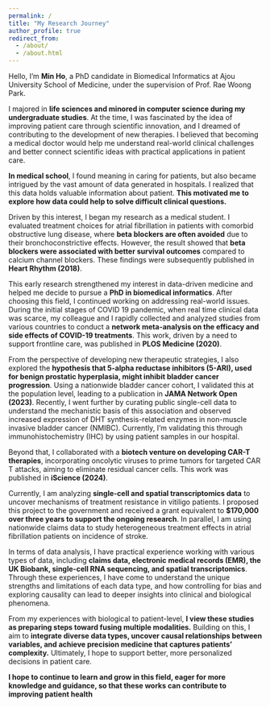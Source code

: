 ```yaml
---
permalink: /
title: "My Research Journey"
author_profile: true
redirect_from: 
  - /about/
  - /about.html
---
```

Hello, I’m **Min Ho**, a PhD candidate in Biomedical Informatics at Ajou University School of Medicine, under the supervision of Prof. Rae Woong Park.

I majored in **life sciences and minored in computer science during my undergraduate studies**. At the time, I was fascinated by the idea of improving patient care through scientific innovation, and I dreamed of contributing to the development of new therapies. I believed that becoming a medical doctor would help me understand real-world clinical challenges and better connect scientific ideas with practical applications in patient care.

**In medical school**, I found meaning in caring for patients, but also became intrigued by the vast amount of data generated in hospitals. I realized that this data holds valuable information about patient. **This motivated me to explore how data could help to solve difficult clinical questions.** 

Driven by this interest, I began my research as a medical student. I evaluated treatment choices for atrial fibrillation in patients with comorbid obstructive lung disease, where **beta blockers are often avoided** due to their bronchoconstrictive effects. However, the result showed that **beta blockers were associated with better survival outcomes** compared to calcium channel blockers. These findings were subsequently published in **Heart Rhythm (2018)**.

This early research strengthened my interest in data-driven medicine and helped me decide to pursue a **PhD in biomedical informatics**. After choosing this field, I continued working on addressing real-world issues. During the initial stages of COVID 19 pandemic, when real time clinical data was scarce, my colleague and I rapidly collected and analyzed studies from various countries to conduct a **network meta-analysis on the efficacy and side effects of COVID-19 treatments**. This work, driven by a need to support frontline care, was published in **PLOS Medicine (2020)**.

From the perspective of developing new therapeutic strategies, I also explored the **hypothesis that 5-alpha reductase inhibitors (5-ARI), used for benign prostatic hyperplasia, might inhibit bladder cancer progression**. Using a nationwide bladder cancer cohort, I validated this at the population level, leading to a publication in **JAMA Network Open (2023)**. Recently, I went further by curating public single-cell data to understand the mechanistic basis of this association and observed increased expression of DHT synthesis-related enzymes in non-muscle invasive bladder cancer (NMIBC). Currently, I’m validating this through immunohistochemistry (IHC) by using patient samples in our hospital.

Beyond that, I collaborated with a **biotech venture on developing CAR-T therapies**, incorporating oncolytic viruses to prime tumors for targeted CAR T attacks, aiming to eliminate residual cancer cells. This work was published in **iScience (2024)**.

Currently, I am analyzing **single-cell and spatial transcriptomics data** to uncover mechanisms of treatment resistance in vitiligo patients. I proposed this project to the government and received a grant equivalent to **$170,000 over three years to support the ongoing research**. In parallel, I am using nationwide claims data to study heterogeneous treatment effects in atrial fibrillation patients on incidence of stroke.

In terms of data analysis, I have practical experience working with various types of data, including **claims data, electronic medical records (EMR), the UK Biobank, single-cell RNA sequencing, and spatial transcriptomics**. Through these experiences, I have come to understand the unique strengths and limitations of each data type, and how controlling for bias and exploring causality can lead to deeper insights into clinical and biological phenomena.

From my experiences with biological to patient-level, **I view these studies as preparing steps toward fusing multiple modalities.** Building on this, I aim to **integrate diverse data types, uncover causal relationships between variables, and achieve precision medicine that captures patients’ complexity.** Ultimately, I hope to support better, more personalized decisions in patient care.

**I hope to continue to learn and grow in this field, eager for more knowledge and guidance, so that these works can contribute to improving patient health**